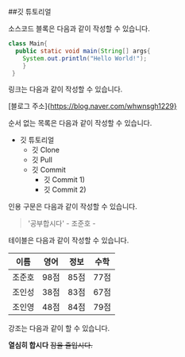 ##깃 튜토리얼

소스코드 블록은 다음과 같이 작성할 수 있습니다.

```java
class Main{
  public static void main(String[] args{
    System.out.println("Hello World!");
    }
 }
```

링크는 다음과 같이 작성할 수 있습니다.

[블로그 주소]{https://blog.naver.com/whwnsgh1229}

순서 없는 목록은 다음과 같이 작성할 수 있습니다.

* 깃 튜토리얼
  * 깃 Clone
  * 깃 Pull
  * 깃 Commit
    * 깃 Commit 1)
    * 깃 Commit 2)

인용 구문은 다음과 같이 작성할 수 있습니다.

> '공부합시다' - 조준호 -

테이블은 다음과 같이 작성할 수 있습니다.


이름|영어|정보|수학
---|---|---|---|
조준호|98점|85점|77점|
조인성|38점|83점|67점|
조인영|48점|84점|79점|

강조는 다음과 같이 할 수 있습니다.

**열심히 합시다** ~~잠을 줄입시다.~~

